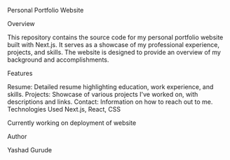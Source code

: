 Personal Portfolio Website

Overview

This repository contains the source code for my personal portfolio website built with Next.js. It serves as a showcase of my professional experience, projects, and skills. The website is designed to provide an overview of my background and accomplishments.

Features

Resume: Detailed resume highlighting education, work experience, and skills.
Projects: Showcase of various projects I've worked on, with descriptions and links.
Contact: Information on how to reach out to me.
Technologies Used
Next.js, React, CSS

Currently working on deployment of website 

Author

Yashad Gurude
